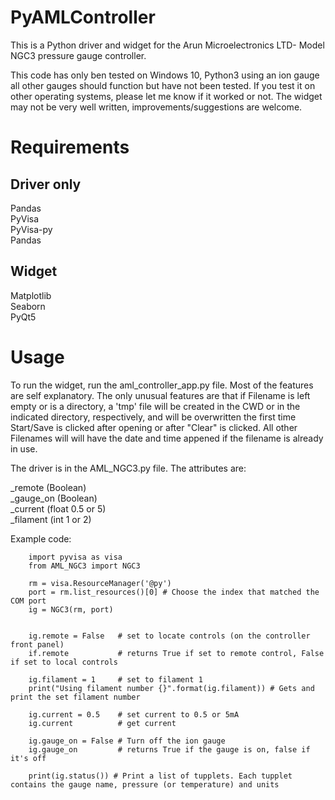 # PyAMLController

This is a Python driver and widget for the Arun Microelectronics LTD- Model NGC3 pressure gauge controller.

This code has only ben tested on Windows 10, Python3 using an ion gauge all other gauges should function but have not been tested. If you test it on other operating systems, please let me know if it worked or not. The widget may not be very well written, improvements/suggestions are welcome.

# Requirements

## Driver only

Pandas  
PyVisa  
PyVisa-py  
Pandas  

## Widget

Matplotlib  
Seaborn  
PyQt5  

# Usage

To run the widget, run the aml_controller_app.py file. Most of the features are self explanatory. The only unusual features are that if Filename is left empty or is a directory, a 'tmp' file will be created in the CWD or in the indicated directory, respectively, and will be overwritten the first time Start/Save is clicked after opening or after "Clear" is clicked. All other Filenames will will have the date and time appened if the filename is already in use.


The driver is in the AML_NGC3.py file. The attributes are:

_remote (Boolean)  
_gauge_on (Boolean)    
_current (float 0.5 or 5)    
_filament (int 1 or 2)  

Example code:

        import pyvisa as visa
        from AML_NGC3 import NGC3
        
        rm = visa.ResourceManager('@py') 
        port = rm.list_resources()[0] # Choose the index that matched the COM port
        ig = NGC3(rm, port)
        
        
        ig.remote = False   # set to locate controls (on the controller front panel)
        if.remote           # returns True if set to remote control, False if set to local controls
        
        ig.filament = 1     # set to filament 1
        print("Using filament number {}".format(ig.filament)) # Gets and print the set filament number
        
        ig.current = 0.5    # set current to 0.5 or 5mA
        ig.current          # get current
        
        ig.gauge_on = False # Turn off the ion gauge
        ig.gauge_on         # returns True if the gauge is on, false if it's off
        
        print(ig.status()) # Print a list of tupplets. Each tupplet contains the gauge name, pressure (or temperature) and units
        
        
